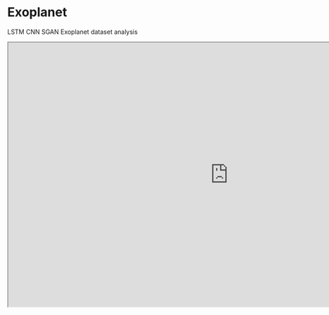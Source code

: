 # Exoplanet
LSTM CNN SGAN Exoplanet dataset analysis
<iframe src="https://nbviewer.jupyter.org/url/github/Aktharnvdv/Exoplanet/blob/main/exoplanet_visualize.ipynb" width="1000px" height="600px"></iframe>
